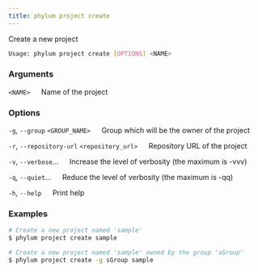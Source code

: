 ```yaml
---
title: phylum project create
---
```


Create a new project

```sh
Usage: phylum project create [OPTIONS] <NAME>
```

### Arguments

`<NAME>`
&emsp; Name of the project

### Options

`-g`, `--group` `<GROUP_NAME>`
&emsp; Group which will be the owner of the project

`-r`, `--repository-url` `<repository_url>`
&emsp; Repository URL of the project

`-v`, `--verbose`...
&emsp; Increase the level of verbosity (the maximum is -vvv)

`-q`, `--quiet`...
&emsp; Reduce the level of verbosity (the maximum is -qq)

`-h`, `--help`
&emsp; Print help

### Examples

```sh
# Create a new project named 'sample'
$ phylum project create sample

# Create a new project named 'sample' owned by the group 'sGroup'
$ phylum project create -g sGroup sample
```
